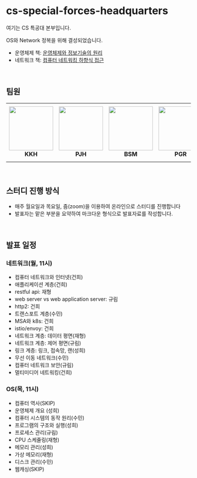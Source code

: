 # cs-special-forces-headquarters

여기는 CS 특공대 본부입니다.

OS와 Network 정복을 위해 결성되었습니다.

- 운영체제 책: [운영체제와 정보기술의 원리](http://www.yes24.com/Product/Goods/90124877)
- 네트워크 책: [컴퓨터 네트워킹 하향식 접근](http://www.yes24.com/Product/Goods/45543957?OzSrank=1)

<br />

## 팀원

<table>
    <tr height="160px">
        <td align="center" width="150px">
            <a href="https://github.com/KeonHee"><img height="120px" width="120px" src="https://avatars.githubusercontent.com/u/16450962?v=4"/></a>
            <br />
            <strong>KKH</strong>
        </td>
        <td align="center" width="150px">
            <a href="https://github.com/Jay-Ppark"><img height="120px" width="120px" src="https://avatars.githubusercontent.com/u/29303223?v=4"/></a>
            <br />
            <strong>PJH</strong>
        </td>
        <td align="center" width="150px">
            <a href="https://github.com/bsm8734"><img height="120px" width="120px" src="https://avatars.githubusercontent.com/u/35002768?s=460&v=4"/></a>
            <br />
            <strong>BSM</strong>
        </td>
        <td align="center" width="150px">
            <a href="https://github.com/gyurim"><img height="120px" width="120px" src="https://avatars.githubusercontent.com/u/31344894?v=4"/></a>
            <br />
            <strong>PGR</strong>
        </td>
        <td align="center" width="150px">
            <a href="https://github.com/ParkSungHee"><img height="120px" width="120px" src="https://avatars.githubusercontent.com/u/22094204?v=4"/></a>
            <br />
            <strong>PSH</strong>
        </td>
    </tr>
</table>

<br />

## 스터디 진행 방식

- 매주 월요일과 목요일, 줌(zoom)을 이용하여 온라인으로 스터디를 진행합니다
- 발표자는 맡은 부분을 요약하여 마크다운 형식으로 발표자료를 작성합니다.

<br />

## 발표 일정

### 네트워크(월, 11시)

- 컴퓨터 네트워크와 인터넷(건희)
- 애플리케이션 계층(건희)
- restful api: 재형
- web server vs web application server: 규림
- http2: 건희
- 트랜스포트 계층(수민)
- MSA와 k8s: 건희
- istio/envoy: 건희
- 네트워크 계층: 데이터 평면(재형)
- 네트워크 계층: 제어 평면(규림)
- 링크 계층: 링크, 접속망, 랜(성희)
- 무선 이동 네트워크(수민)
- 컴퓨터 네트워크 보안(규림)
- 멀티미디어 네트워킹(건희)

### OS(목, 11시)

- 컴퓨터 역사(SKIP)
- 운영체제 개요 (성희)
- 컴퓨터 시스템의 동작 원리(수민)
- 프로그램의 구조와 실행(성희)
- 프로세스 관리(규림)
- CPU 스케쥴링(재형)
- 메모리 관리(성희)
- 가상 메모리(재형)
- 디스크 관리(수민)
- 웹캐싱(SKIP)
